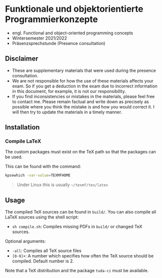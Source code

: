 # Funktionale und objektorientierte Programmierkonzepte

- engl. Functional and object-oriented programming concepts
- Wintersemester 2021/2022
- Präsenzsprechstunde (Presence consultation)

## Disclaimer

- These are supplementary materials that were used during the presence consultation.
- We are not responsible for how the use of these materials affects your exam. So if you get a
  deduction in the exam due to incorrect information in this document, for example, it is not our
  responsibility.
- If you find inconsistencies or mistakes in the materials, please feel free to contact me. Please
  remain factual and write down as precisely as possible where you think the mistake is and how you
  would correct it. I will then try to update the materials in a timely manner.

## Installation

### Compile LaTeX

The custom packages must exist on the TeX path so that the packages can be used.

This can be found with the command:

```sh
kpsewhich -var-value=TEXMFHOME
```

> Under Linux this is usually `~/texmf/tex/latex`

## Usage

The compiled TeX sources can be found in `build/`. You can also compile all LaTeX sources using the
shell script:
- `sh compile.sh`: Compiles missing PDFs in `build/` or changed TeX sources.

Optional arguments:
- `-all`: Compiles all TeX source files
- `[0-9]+`: A number which specifies how often the TeX source should be compiled. Default number
  is 2.

Note that a TeX distribution and the package `tuda-ci` must be available.
